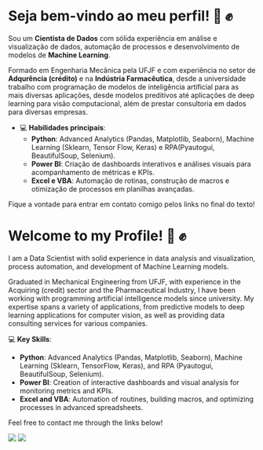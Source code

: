 # Seja bem-vindo ao meu perfil! :wave: :fist:

Sou um **Cientista de Dados** com sólida experiência em análise e visualização de dados, automação de processos e desenvolvimento de modelos de **Machine Learning**. 

Formado em Engenharia Mecânica pela UFJF e com experiência no setor de **Adqurência (crédito)** e na **Indústria Farmacêutica**, desde a universidade trabalho com programação de modelos de inteligência artificial para as 
mais diversas aplicações, desde modelos preditivos até aplicações de deep learning para visão computacional, além de prestar consultoria em dados para diversas empresas.

- 💻 **Habilidades principais**:  
  - **Python**: Advanced Analytics (Pandas, Matplotlib, Seaborn), Machine Learning (Sklearn, Tensor Flow, Keras) e RPA(Pyautogui, BeautifulSoup, Selenium).  
  - **Power BI**: Criação de dashboards interativos e análises visuais para acompanhamento de métricas e KPIs.  
  - **Excel e VBA**: Automação de rotinas, construção de macros e otimização de processos em planilhas avançadas.

Fique a vontade para entrar em contato comigo pelos links no final do texto!

# Welcome to my Profile! :wave: :fist:

I am a Data Scientist with solid experience in data analysis and visualization, process automation, and development of Machine Learning models.

Graduated in Mechanical Engineering from UFJF, with experience in the Acquiring (credit) sector and the Pharmaceutical Industry, I have been working with programming artificial intelligence models since university. My expertise spans a variety of applications, from predictive models to deep learning applications for computer vision, as well as providing data consulting services for various companies.

💻 **Key Skills**:
- **Python**: Advanced Analytics (Pandas, Matplotlib, Seaborn), Machine Learning (Sklearn, TensorFlow, Keras), and RPA (Pyautogui, BeautifulSoup, Selenium).
- **Power BI**: Creation of interactive dashboards and visual analysis for monitoring metrics and KPIs.
- **Excel and VBA**: Automation of routines, building macros, and optimizing processes in advanced spreadsheets.

Feel free to contact me through the links below!

 
<div style="display: inline-block"> 
  <a href="https://www.linkedin.com/in/pedro-bull-0363ba1a1/" target="_blank"><img src="https://img.shields.io/badge/-LinkedIn-%230077B5?style=for-the-badge&logo=linkedin&logoColor=white" target="_blank"></a> 
  <a href = "mailto:pedroalbergariabull[at]gmail.com"><img src="https://img.shields.io/badge/Gmail-D14836?style=for-the-badge&logo=gmail&logoColor=white" target="_blank"></a>
</div>


<!---
PedroABull/PedroABull is a ✨ special ✨ repository because its `README.md` (this file) appears on your GitHub profile.
You can click the Preview link to take a look at your changes.
--->
